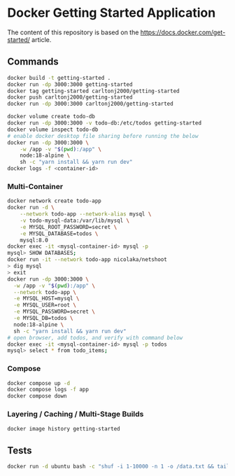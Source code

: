 # Docker Getting Started Application

The content of this repository is based on the
https://docs.docker.com/get-started/
article.

## Commands

```bash
docker build -t getting-started .
docker run -dp 3000:3000 getting-started
docker tag getting-started carltonj2000/getting-started
docker push carltonj2000/getting-started
docker run -dp 3000:3000 carltonj2000/getting-started

docker volume create todo-db
docker run -dp 3000:3000 -v todo-db:/etc/todos getting-started
docker volume inspect todo-db
# enable docker desktop file sharing before running the below
docker run -dp 3000:3000 \
    -w /app -v "$(pwd):/app" \
    node:18-alpine \
    sh -c "yarn install && yarn run dev"
docker logs -f <container-id>
```

### Multi-Container

```bash
docker network create todo-app
docker run -d \
    --network todo-app --network-alias mysql \
    -v todo-mysql-data:/var/lib/mysql \
    -e MYSQL_ROOT_PASSWORD=secret \
    -e MYSQL_DATABASE=todos \
    mysql:8.0
docker exec -it <mysql-container-id> mysql -p
mysql> SHOW DATABASES;
docker run -it --network todo-app nicolaka/netshoot
> dig mysql
> exit
docker run -dp 3000:3000 \
  -w /app -v "$(pwd):/app" \
  --network todo-app \
  -e MYSQL_HOST=mysql \
  -e MYSQL_USER=root \
  -e MYSQL_PASSWORD=secret \
  -e MYSQL_DB=todos \
  node:18-alpine \
  sh -c "yarn install && yarn run dev"
# open browser, add todos, and verify with command below
docker exec -it <mysql-container-id> mysql -p todos
mysql> select * from todo_items;
```

### Compose

```bash
docker compose up -d
docker compose logs -f app
docker compose down
```

### Layering / Caching / Multi-Stage Builds

```bash
docker image history getting-started

```

## Tests

```bash
docker run -d ubuntu bash -c "shuf -i 1-10000 -n 1 -o /data.txt && tail -f /dev/null"

```
